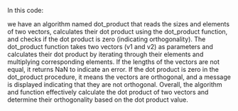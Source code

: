 
In this code:

we have an algorithm named dot_product that reads the sizes and elements of two vectors, calculates their dot product using the dot_product function, and checks if the dot product is zero (indicating orthogonality).
The dot_product function takes two vectors (v1 and v2) as parameters and calculates their dot product by iterating through their elements and multiplying corresponding elements. If the lengths of the vectors are not equal, it returns NaN to indicate an error.
If the dot product is zero in the dot_product procedure, it means the vectors are orthogonal, and a message is displayed indicating that they are not orthogonal.
Overall, the algorithm and function effectively calculate the dot product of two vectors and determine their orthogonality based on the dot product value.


